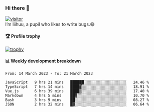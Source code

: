 ### Hi there 👋
[![visitor](https://visitor-badge.glitch.me/badge?page_id=liihuu&right_color=blue)](https://github.com/liihuu)<br>
I’m liihuu, a pupil who likes to write bugs.😄


#### 🏆 Profile trophy
[![trophy](https://github-profile-trophy.vercel.app?username=liihuu&margin-w=16&margin-h=16&rank=-C,-B)](https://github.com/liihuu)


#### 📊 Weekly development breakdown
<!--START_SECTION:waka-->

```text
From: 14 March 2023 - To: 21 March 2023

JavaScript   9 hrs 21 mins   ██████░░░░░░░░░░░░░░░░░░░   24.46 %
TypeScript   7 hrs 14 mins   ████▓░░░░░░░░░░░░░░░░░░░░   18.91 %
Vue.js       6 hrs 39 mins   ████▒░░░░░░░░░░░░░░░░░░░░   17.40 %
Markdown     4 hrs 5 mins    ██▓░░░░░░░░░░░░░░░░░░░░░░   10.70 %
Bash         3 hrs 9 mins    ██░░░░░░░░░░░░░░░░░░░░░░░   08.27 %
JSON         2 hrs 32 mins   █▓░░░░░░░░░░░░░░░░░░░░░░░   06.64 %
```

<!--END_SECTION:waka-->

<!--
**liihuu/liihuu** is a ✨ _special_ ✨ repository because its `README.md` (this file) appears on your GitHub profile.

Here are some ideas to get you started:

- 🔭 I’m currently working on ...
- 🌱 I’m currently learning ...
- 👯 I’m looking to collaborate on ...
- 🤔 I’m looking for help with ...
- 💬 Ask me about ...
- 📫 How to reach me: ...
- 😄 Pronouns: ...
- ⚡ Fun fact: ...
-->
